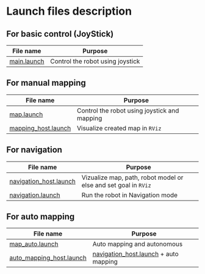# Launch files description

## For basic control (JoyStick)

| File name                                                             | Purpose                                                                          |
| --------------------------------------------------------------------- | -------------------------------------------------------------------------------- |
| [main.launch](../haruna/launch/main.launch)                           | Control the robot using joystick                                                 |

## For manual mapping

| File name                                                             | Purpose                                                                          |
| --------------------------------------------------------------------- | -------------------------------------------------------------------------------- |
| [map.launch](../haruna/launch/map.launch)                             | Control the robot using joystick and mapping                                     |
| [mapping_host.launch](../haruna/launch/mapping_host.launch)           | Visualize created map in `RViz`                                                  |

## For navigation

| File name                                                             | Purpose                                                                          |
| --------------------------------------------------------------------- | -------------------------------------------------------------------------------- |
| [navigation_host.launch](../haruna/launch/navigation_host.launch)     | Vizualize map, path, robot model or else and set goal in `RViz`                  |
| [navigation.launch](../haruna/launch/navigation.launch)               | Run the robot in Navigation mode                                                 |

## For auto mapping

| File name                                                             | Purpose                                                                          |
| --------------------------------------------------------------------- | -------------------------------------------------------------------------------- |
| [map_auto.launch](../haruna/launch/map_auto.launch)                   | Auto mapping and autonomous                                                      |
| [auto_mapping_host.launch](../haruna/launch/auto_mapping_host.launch) | [navigation_host.launch](../haruna/launch/navigation_host.launch) + auto mapping |
